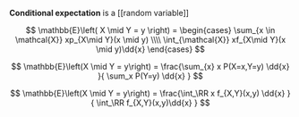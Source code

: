 **Conditional expectation** is a [[random variable]]

$$
\mathbb{E}\left( X \mid Y = y \right) = \begin{cases} \sum_{x \in \mathcal{X}} xp_{X\mid Y}(x \mid y) \\\\ \int_{\mathcal{X}} xf_{X\mid Y}(x \mid y)\dd{x} \end{cases}
$$

$$
\mathbb{E}\left(X \mid Y = y\right) = \frac{\sum_{x} x P(X=x,Y=y) \dd{x} }{ \sum_x P(Y=y) \dd{x} }
$$

$$
\mathbb{E}\left(X \mid Y = y\right) = \frac{\int_\RR x f_{X,Y}(x,y) \dd{x} }{ \int_\RR f_{X,Y}(x,y)\dd{x} }
$$